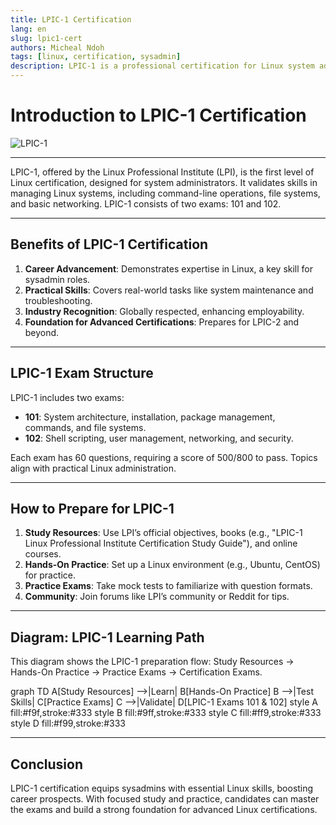 ```yaml
---
title: LPIC-1 Certification
lang: en
slug: lpic1-cert
authors: Micheal Ndoh
tags: [linux, certification, sysadmin]
description: LPIC-1 is a professional certification for Linux system administrators, validating foundational skills in Linux system management.
---
```


# Introduction to LPIC-1 Certification

![LPIC-1](https://www.lpi.org/wp-content/uploads/2023/05/LPIC-1-1.jpg)


---

LPIC-1, offered by the Linux Professional Institute (LPI), is the first level of Linux certification, designed for system administrators. It validates skills in managing Linux systems, including command-line operations, file systems, and basic networking. LPIC-1 consists of two exams: 101 and 102.

---

## Benefits of LPIC-1 Certification

1. **Career Advancement**: Demonstrates expertise in Linux, a key skill for sysadmin roles.
2. **Practical Skills**: Covers real-world tasks like system maintenance and troubleshooting.
3. **Industry Recognition**: Globally respected, enhancing employability.
4. **Foundation for Advanced Certifications**: Prepares for LPIC-2 and beyond.

---
## LPIC-1 Exam Structure

LPIC-1 includes two exams:
- **101**: System architecture, installation, package management, commands, and file systems.
- **102**: Shell scripting, user management, networking, and security.

Each exam has 60 questions, requiring a score of 500/800 to pass. Topics align with practical Linux administration.

---
## How to Prepare for LPIC-1

1. **Study Resources**: Use LPI’s official objectives, books (e.g., "LPIC-1 Linux Professional Institute Certification Study Guide"), and online courses.
2. **Hands-On Practice**: Set up a Linux environment (e.g., Ubuntu, CentOS) for practice.
3. **Practice Exams**: Take mock tests to familiarize with question formats.
4. **Community**: Join forums like LPI’s community or Reddit for tips.

---
## Diagram: LPIC-1 Learning Path

This diagram shows the LPIC-1 preparation flow: Study Resources → Hands-On Practice → Practice Exams → Certification Exams.

<xaiArtifact artifact_id="a03f46aa-2e12-4e74-b36d-dd270bfd2046" artifact_version_id="1e8fafd1-e6ba-4423-972b-55a68cbd3b6c" title="lpic1-learning-path.mmd" contentType="text/mermaid">
graph TD
    A[Study Resources] -->|Learn| B[Hands-On Practice]
    B -->|Test Skills| C[Practice Exams]
    C -->|Validate| D[LPIC-1 Exams 101 & 102]
    style A fill:#f9f,stroke:#333
    style B fill:#9ff,stroke:#333
    style C fill:#ff9,stroke:#333
    style D fill:#f99,stroke:#333
</xaiArtifact>

---
## Conclusion

LPIC-1 certification equips sysadmins with essential Linux skills, boosting career prospects. With focused study and practice, candidates can master the exams and build a strong foundation for advanced Linux certifications.